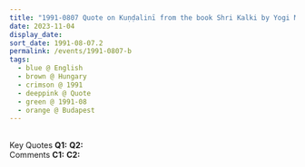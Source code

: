 ```yaml
---
title: "1991-0807 Quote on Kuṇḍalinī from the book Shri Kalki by Yogi Mahajan, Page 21, Budapest, Hungary"
date: 2023-11-04
display_date: 
sort_date: 1991-08-07.2
permalink: /events/1991-0807-b
tags:
  - blue @ English
  - brown @ Hungary
  - crimson @ 1991
  - deeppink @ Quote
  - green @ 1991-08
  - orange @ Budapest
---
```


<br>

<wave-list>
  <list-title color="DarkSeaGreen" width="55">Key Quotes</list-title>
  <list-item color="BlanchedAlmond" width="280"><b>Q1:</b> <i></i></list-item>
  <list-item color="Lavender" width="280"><b>Q2:</b> <i></i></list-item>
</wave-list>

<br>

<wave-list>
  <list-title color="DarkSeaGreen" width="55">Comments</list-title>
  <list-item color="BlanchedAlmond" width="280"><b>C1:</b> <i></i></list-item>
  <list-item color="Lavender" width="280"><b>C2:</b> <i></i></list-item>
</wave-list>